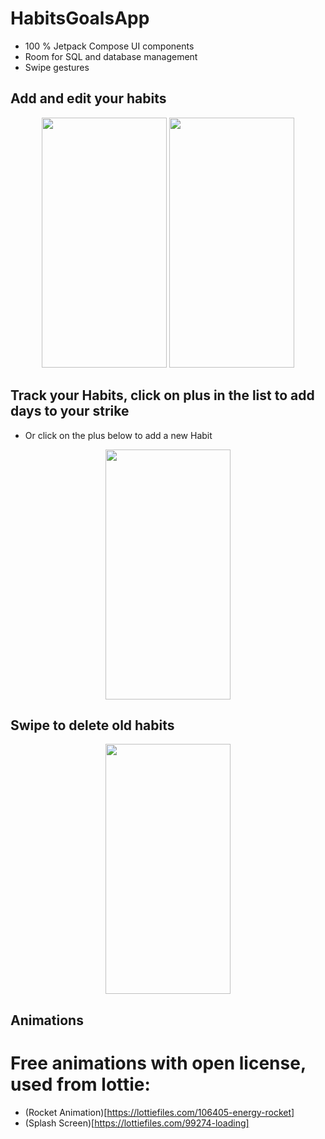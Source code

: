 # HabitsGoalsApp

  * 100 % Jetpack Compose UI components
  * Room for SQL and database management
  * Swipe gestures
 

## Add and edit your habits
<p align="center">
   <img width="200" height="400" src="https://user-images.githubusercontent.com/65823376/182050863-758b1ee5-6adb-41fc-bd86-34a02ebfb6ea.png"/>
   <img width="200" height="400" src="https://user-images.githubusercontent.com/65823376/182050915-168b4534-a59c-437f-ab17-5832190d7f96.png"/>
</p>

## Track your Habits, click on plus in the list to add days to your strike
  * Or click on the plus below to add a new Habit
<p align="center">
   <img width="200" height="400" src="https://user-images.githubusercontent.com/65823376/182051006-fc3ae999-7e40-45f0-8cb3-fd6897e740f5.png">
</p>

## Swipe to delete old habits
<p align="center">
  <img width="200" height="400" src="https://user-images.githubusercontent.com/65823376/182051048-b1511076-9259-4356-809c-adc9b0604f4e.png">
</p>


## Animations

# Free animations with open license, used from lottie:

 * (Rocket Animation)[https://lottiefiles.com/106405-energy-rocket]
 * (Splash Screen)[https://lottiefiles.com/99274-loading]
